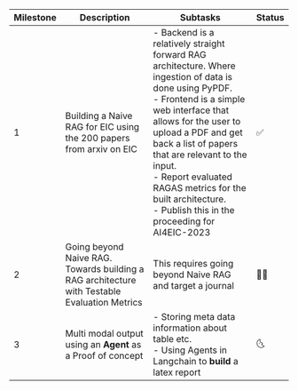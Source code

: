 | Milestone | Description | Subtasks | Status |
| --- | --- | --- | --- |
| 1 | Building a Naive RAG for EIC using the 200 papers from arxiv on EIC | - Backend is a relatively straight forward RAG architecture. Where ingestion of data is done using PyPDF.<br>- Frontend is a simple web interface that allows for the user to upload a PDF and get back a list of papers that are relevant to the input.<br>- Report evaluated RAGAS metrics for the built architecture.<br>- Publish this in the proceeding for AI4EIC-2023 | ✅ |
| 2 | Going beyond Naive RAG. Towards building a RAG architecture with Testable Evaluation Metrics | This requires going beyond Naive RAG and target a journal | 🧑‍🏭 |
| 3 | Multi modal output using an __Agent__ as a Proof of concept | - Storing meta data information about table etc.<br>- Using Agents in Langchain to __build__ a latex report | 🌜 |
